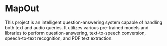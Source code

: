 # MapOut
This project is an intelligent question-answering system capable of handling both text and audio queries. It utilizes various pre-trained models and libraries to perform question-answering, text-to-speech conversion, speech-to-text recognition, and PDF text extraction.
